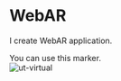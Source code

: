 <h1>WebAR</h1>
I create WebAR application.

You can use this marker.
<br>
<img src="marker_pic/ut-virtual_log_marker.png" alt="ut-virtual">
